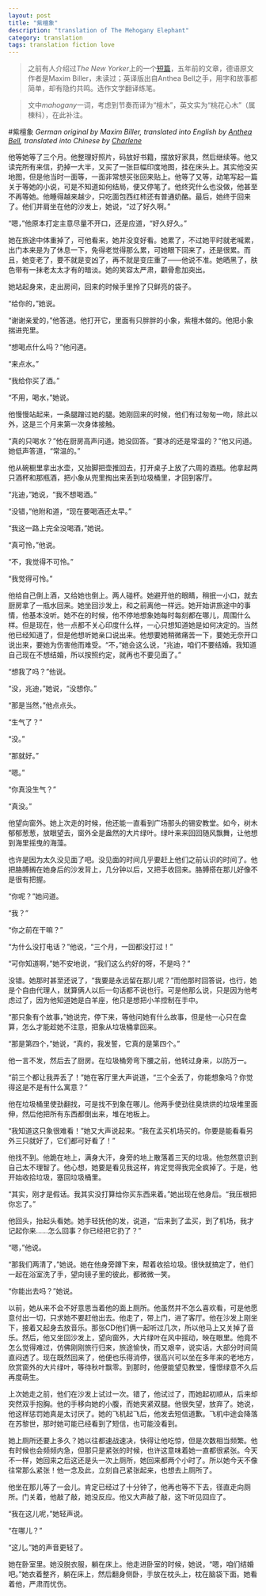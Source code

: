 ```yaml
---
layout: post
title: "紫檀象"
description: "translation of The Mehogany Elephant"
category: translation
tags: translation fiction love
---
```


>之前有人介绍过*The New Yorker*上的一个[短篇](http://www.newyorker.com/fiction/features/2007/07/02/070702fi_fiction_biller)，五年前的文章，德语原文作者是Maxim Biller，未读过；英译版出自Anthea Bell之手，用字和故事都简单，却有隐约共鸣。选作文学翻译练笔。

>文中*mahogany*一词，考虑到节奏而译为“檀木”，英文实为“桃花心木”（属楝科），在此补注。

#紫檀象
*German original by Maxim Biller, translated into English by [Anthea Bell](http://www.newyorker.com/fiction/features/2007/07/02/070702fi_fiction_biller), translated into Chinese by [Charlene](/about)*

他等她等了三个月。他整理好照片，码放好书籍，摆放好家具，然后继续等。他又读完所有来信，扔掉一大半，又买了一张巨幅印度地图，挂在床头上。其实他没买地图，但是他当时一面等，一面非常想买张回来贴上。他等了又等，动笔写起一篇关于等她的小说，可是不知道如何结局，便又停笔了。他终究什么也没做，他甚至不再等她。他睡得越来越少，只吃面包西红柿还有普通奶酪。最后，她终于回来了。他们并肩坐在他的沙发上，她说，“过了好久啊。”

“嗯，”他原本打定主意尽量不开口，还是应道，“好久好久。”

她在旅途中体重掉了，可他看来，她并没变好看。她累了，不过她平时就老喊累，出门本来是为了休息一下，免得老觉得那么累，可她眼下回来了，还是很累。而且，她变老了，要不就是变凶了，再不就是变庄重了——他说不准。她晒黑了，肤色带有一抹老太太才有的暗淡。她的笑容太严肃，颧骨愈加突出。

她站起身来，走出房间，回来的时候手里拎了只鲜亮的袋子。

“给你的，”她说。

“谢谢亲爱的，”他答道。他打开它，里面有只胖胖的小象，紫檀木做的。他把小象揣进兜里。

“想喝点什么吗？”他问道。

“来点水。”

“我给你买了酒。”

“不用，喝水，”她说。

他慢慢站起来，一条腿蹭过她的腿。她刚回来的时候，他们有过匆匆一吻，除此以外，这是三个月来第一次身体接触。

“真的只喝水？”他在厨房高声问道。她没回答。“要冰的还是常温的？”他又问道。她低声答道，“常温的。”

他从碗橱里拿出水壶，又抬脚把壶推回去，打开桌子上放了六周的酒瓶。他拿起两只酒杯和那瓶酒，把小象从兜里掏出来丢到垃圾桶里，才回到客厅。

“兆迪，”她说，“我不想喝酒。”

“没错，”他附和道，“现在要喝酒还太早。”

“我这一路上完全没喝酒，”她说。

“真可怜，”他说。

“不，我觉得不可怜。”

“我觉得可怜。”


他给自己倒上酒，又给她也倒上。两人碰杯。她避开他的眼睛，稍抿一小口，就去厨房拿了一瓶水回来。她坐回沙发上，和之前离他一样远。她开始讲旅途中的事情，他基本没听。她不在的时候，他不停地想象她每时每刻都在哪儿，周围什么样。但是现在，他一点都不关心印度什么样，一心只想知道她是如何决定的。当然他已经知道了，但是他想听她亲口说出来。他想要她稍微痛苦一下，要她无奈开口说出来，要她为伤害他而难受。“不，”她会这么说，“兆迪，咱们不要结婚。我知道自己现在不想结婚，所以按照约定，就再也不要见面了。”

“想我了吗？”他说。

“没，兆迪，”她说，“没想你。”

“那是当然，”他点点头。

“生气了？”

“没。”

“那就好。”

“嗯。”

“你真没生气？”

“真没。”

他望向窗外。她上次走的时候，他还能一直看到广场那头的锡安教堂。如今，树木郁郁葱葱，放眼望去，窗外全是盎然的大片绿叶。绿叶来来回回随风飘舞，让他想到海里摇曳的海藻。

也许是因为太久没见面了吧。没见面的时间几乎要赶上他们之前认识的时间了。他把胳膊搁在她身后的沙发背上，几分钟以后，又把手收回来。胳膊搭在那儿好像不是很有把握。

“你呢？”她问道。

“我？”

“你之前在干嘛？”

“为什么没打电话？”他说，“三个月，一回都没打过！”

“可你知道啊，”她不安地说，“我们这么约好的呀，不是吗？”

没错。她那时甚至还说了，“我要是永远留在那儿呢？”而他那时回答说，也行，她是个自由代理人，就算俩人以后一句话都不说也行。可是他那么说，只是因为他考虑过了，因为他知道她是白羊座，他只是想把小羊控制在手中。

“那只象有个故事，”她说完，停下来，等他问她有什么故事，但是他一心只在盘算，怎么才能趁她不注意，把象从垃圾桶拿回来。

“那是第四个，”她说，“真的，我发誓，它真的是第四个。”

他一言不发，然后去了厨房。在垃圾桶旁弯下腰之前，他转过身来，以防万一。

“前三个都让我弄丢了！”她在客厅里大声说道，“三个全丢了，你能想象吗？你觉得这是不是有什么寓意？”

他在垃圾桶里使劲翻找，可是找不到象在哪儿。他两手使劲往臭烘烘的垃圾堆里面伸，然后他把所有东西都倒出来，堆在地板上。

“我知道这只象很难看！”她又大声说起来。“我在孟买机场买的。你要是能看看另外三只就好了，它们都可好看了！”

他找不到。他跪在地上，满身大汗，身旁的地上散落着三天的垃圾。他忽然意识到自己太不理智了。他心想，她要是看见我这样，肯定觉得我完全疯掉了。于是，他开始收拾垃圾，塞回垃圾桶里。

“其实，刚才是假话。我其实没打算给你买东西来着。”她出现在他身后。“我压根把你忘了。”

他回头，抬起头看她。她手轻抚他的发，说道，“后来到了孟买，到了机场，我才记起你来……怎么回事？你已经把它扔了？”

“嗯，”他说。

“那我们两清了，”她说。她在他身旁蹲下来，帮着收拾垃圾。很快就搞定了，他们一起在浴室洗了手，望向镜子里的彼此，都微微一笑。

“你能出去吗？”她说。

以前，她从来不会不好意思当着他的面上厕所。他虽然并不怎么喜欢看，可是他愿意付出一切，只求她不要赶他出去。他走了，带上门，进了客厅。他在沙发上刚坐下，接着又起身去放音乐。那张CD他们俩一起听过几次，所以他马上又关掉了音乐。然后，他又坐回沙发上，望向窗外，大片绿叶在风中摇动，映在眼里。他竟不怎么觉得难过，仿佛刚刚旅行归来，旅途愉快，而又艰辛，说实话，大部分时间简直闷透了。现在既然回来了，他便也乐得消停，很高兴可以坐在多年来的老地方，欣赏窗外的大片绿叶，等待秋叶飘零。到那时，他便能望见教堂，憧憬绿意不久后再度萌生。

上次她走之前，他们在沙发上试过一次。错了，他试过了，而她起初顺从，后来却突然双手抱胸。他的手移向她的小腹，而她夹紧双腿。他很失望，放弃了。她说，他这样惩罚她真是太讨厌了。她的飞机起飞后，他发去短信道歉。飞机中途会降落在苏黎世，那时她可能已经看到了短信，也可能没看到。

她上厕所还要上多久？她以往都速战速决，快得让他吃惊，但是次数相当频繁。他有时候也会频频内急，但那只是紧张的时候，也许这意味着她一直都很紧张。今天不一样，她回来之后这还是头一次上厕所，她回来都两个小时了。所以她今天不像往常那么紧张！他一念及此，立刻自己紧张起来，也想去上厕所了。

他坐在那儿等了一会儿。肯定已经过了十分钟了，他再也等不下去，径直走向厕所。门关着，他敲了敲，她没反应。他又大声敲了敲，这下听见回应了。

“我在这儿呢，”她轻声说。

“在哪儿？”

“这儿。”她的声音更轻了。

她在卧室里。她没脱衣服，躺在床上。他走进卧室的时候，她说，“嗯，咱们结婚吧。”她衣着整齐，躺在床上，然后翻身侧卧，手放在枕头上，枕在脑袋下面。她看着他，严肃而忧伤。
